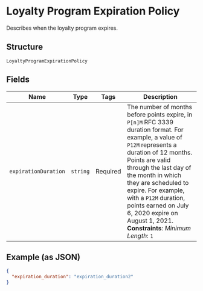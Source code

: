 
# Loyalty Program Expiration Policy

Describes when the loyalty program expires.

## Structure

`LoyaltyProgramExpirationPolicy`

## Fields

| Name | Type | Tags | Description |
|  --- | --- | --- | --- |
| `expirationDuration` | `string` | Required | The number of months before points expire, in `P[n]M` RFC 3339 duration format. For example, a value of `P12M` represents a duration of 12 months.<br>Points are valid through the last day of the month in which they are scheduled to expire. For example, with a  `P12M` duration, points earned on July 6, 2020 expire on August 1, 2021.<br>**Constraints**: *Minimum Length*: `1` |

## Example (as JSON)

```json
{
  "expiration_duration": "expiration_duration2"
}
```

